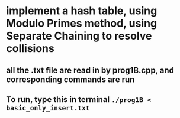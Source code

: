 # implement a hash table, using Modulo Primes method, using Separate Chaining to resolve collisions
## all the .txt file are read in by prog1B.cpp, and corresponding commands are run
## To run, type this in terminal ```./prog1B < basic_only_insert.txt```
